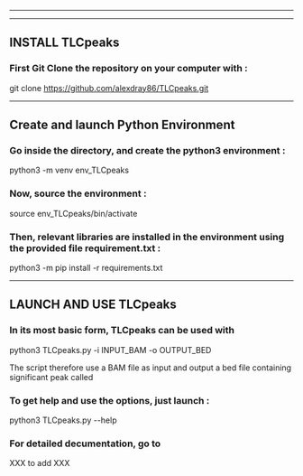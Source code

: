 _________________________________________________________________________________



_________________________________________________________________________________

## INSTALL TLCpeaks ##

### First Git Clone the repository on your computer with : 
git clone https://github.com/alexdray86/TLCpeaks.git


_________________________________________________________________________________

## Create and launch Python Environment

### Go inside the directory, and create the python3 environment :
python3 -m venv env_TLCpeaks

### Now, source the environment :
source env_TLCpeaks/bin/activate

### Then, relevant libraries are installed in the environment using the provided file requirement.txt :
python3 -m pip install -r requirements.txt

_________________________________________________________________________________

## LAUNCH AND USE TLCpeaks ## 

### In its most basic form, TLCpeaks can be used with 
python3 TLCpeaks.py -i INPUT_BAM -o OUTPUT_BED

The script therefore use a BAM file as input and output a bed file
containing significant peak called

### To get help and use the options, just launch : 
python3 TLCpeaks.py --help

### For detailed decumentation, go to 
XXX to add XXX

